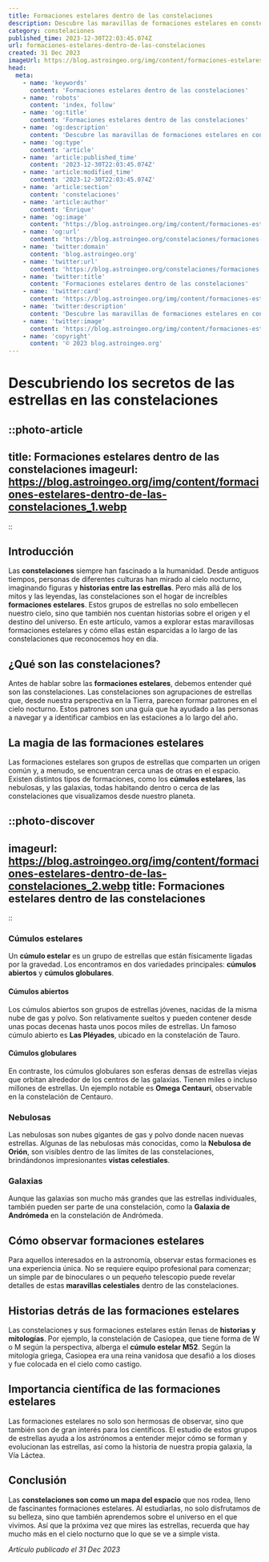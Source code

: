 ```yaml
---
title: Formaciones estelares dentro de las constelaciones
description: Descubre las maravillas de formaciones estelares en constelaciones y cómo influyen en la astrología y la mitología celeste. ¡Explora el cosmos!
category: constelaciones
published_time: 2023-12-30T22:03:45.074Z
url: formaciones-estelares-dentro-de-las-constelaciones
created: 31 Dec 2023
imageUrl: https://blog.astroingeo.org/img/content/formaciones-estelares-dentro-de-las-constelaciones_1.webp
head:
  meta:
    - name: 'keywords'
      content: 'Formaciones estelares dentro de las constelaciones'
    - name: 'robots'
      content: 'index, follow'
    - name: 'og:title'
      content: 'Formaciones estelares dentro de las constelaciones'
    - name: 'og:description'
      content: 'Descubre las maravillas de formaciones estelares en constelaciones y cómo influyen en la astrología y la mitología celeste. ¡Explora el cosmos!'
    - name: 'og:type'
      content: 'article'
    - name: 'article:published_time'
      content: '2023-12-30T22:03:45.074Z'
    - name: 'article:modified_time'
      content: '2023-12-30T22:03:45.074Z'
    - name: 'article:section'
      content: 'constelaciones'
    - name: 'article:author'
      content: 'Enrique'
    - name: 'og:image'
      content: 'https://blog.astroingeo.org/img/content/formaciones-estelares-dentro-de-las-constelaciones_1.webp'
    - name: 'og:url'
      content: 'https://blog.astroingeo.org/constelaciones/formaciones-estelares-dentro-de-las-constelaciones'
    - name: 'twitter:domain'
      content: 'blog.astroingeo.org'
    - name: 'twitter:url'
      content: 'https://blog.astroingeo.org/constelaciones/formaciones-estelares-dentro-de-las-constelaciones'
    - name: 'twitter:title'
      content: 'Formaciones estelares dentro de las constelaciones'
    - name: 'twitter:card'
      content: 'https://blog.astroingeo.org/img/content/formaciones-estelares-dentro-de-las-constelaciones_1.webp'
    - name: 'twitter:description'
      content: 'Descubre las maravillas de formaciones estelares en constelaciones y cómo influyen en la astrología y la mitología celeste. ¡Explora el cosmos!'
    - name: 'twitter:image'
      content: 'https://blog.astroingeo.org/img/content/formaciones-estelares-dentro-de-las-constelaciones_1.webp'
    - name: 'copyright'
      content: '© 2023 blog.astroingeo.org'
---
```

# Descubriendo los secretos de las estrellas en las constelaciones

::photo-article
---
title: Formaciones estelares dentro de las constelaciones
imageurl: https://blog.astroingeo.org/img/content/formaciones-estelares-dentro-de-las-constelaciones_1.webp
---
::

## Introducción
Las **constelaciones** siempre han fascinado a la humanidad. Desde antiguos tiempos, personas de diferentes culturas han mirado al cielo nocturno, imaginando figuras y **historias entre las estrellas**. Pero más allá de los mitos y las leyendas, las constelaciones son el hogar de increíbles **formaciones estelares**. Estos grupos de estrellas no solo embellecen nuestro cielo, sino que también nos cuentan historias sobre el origen y el destino del universo. En este artículo, vamos a explorar estas maravillosas formaciones estelares y cómo ellas están esparcidas a lo largo de las constelaciones que reconocemos hoy en día.

## ¿Qué son las constelaciones?
Antes de hablar sobre las **formaciones estelares**, debemos entender qué son las constelaciones. Las constelaciones son agrupaciones de estrellas que, desde nuestra perspectiva en la Tierra, parecen formar patrones en el cielo nocturno. Estos patrones son una guía que ha ayudado a las personas a navegar y a identificar cambios en las estaciones a lo largo del año.

## La magia de las formaciones estelares
Las formaciones estelares son grupos de estrellas que comparten un origen común y, a menudo, se encuentran cerca unas de otras en el espacio. Existen distintos tipos de formaciones, como los **cúmulos estelares**, las nebulosas, y las galaxias, todas habitando dentro o cerca de las constelaciones que visualizamos desde nuestro planeta.


::photo-discover
---
imageurl: https://blog.astroingeo.org/img/content/formaciones-estelares-dentro-de-las-constelaciones_2.webp
title: Formaciones estelares dentro de las constelaciones
---
::

### Cúmulos estelares
Un **cúmulo estelar** es un grupo de estrellas que están físicamente ligadas por la gravedad. Los encontramos en dos variedades principales: **cúmulos abiertos** y **cúmulos globulares**.

#### Cúmulos abiertos
Los cúmulos abiertos son grupos de estrellas jóvenes, nacidas de la misma nube de gas y polvo. Son relativamente sueltos y pueden contener desde unas pocas decenas hasta unos pocos miles de estrellas. Un famoso cúmulo abierto es **Las Pléyades**, ubicado en la constelación de Tauro.

#### Cúmulos globulares
En contraste, los cúmulos globulares son esferas densas de estrellas viejas que orbitan alrededor de los centros de las galaxias. Tienen miles o incluso millones de estrellas. Un ejemplo notable es **Omega Centauri**, observable en la constelación de Centauro.

### Nebulosas
Las nebulosas son nubes gigantes de gas y polvo donde nacen nuevas estrellas. Algunas de las nebulosas más conocidas, como la **Nebulosa de Orión**, son visibles dentro de las límites de las constelaciones, brindándonos impresionantes **vistas celestiales**.

### Galaxias
Aunque las galaxias son mucho más grandes que las estrellas individuales, también pueden ser parte de una constelación, como la **Galaxia de Andrómeda** en la constelación de Andrómeda.

## Cómo observar formaciones estelares
Para aquellos interesados en la astronomía, observar estas formaciones es una experiencia única. No se requiere equipo profesional para comenzar; un simple par de binoculares o un pequeño telescopio puede revelar detalles de estas **maravillas celestiales** dentro de las constelaciones.

## Historias detrás de las formaciones estelares
Las constelaciones y sus formaciones estelares están llenas de **historias y mitologías**. Por ejemplo, la constelación de Casiopea, que tiene forma de W o M según la perspectiva, alberga el **cúmulo estelar M52**. Según la mitología griega, Casiopea era una reina vanidosa que desafió a los dioses y fue colocada en el cielo como castigo.

## Importancia científica de las formaciones estelares
Las formaciones estelares no solo son hermosas de observar, sino que también son de gran interés para los científicos. El estudio de estos grupos de estrellas ayuda a los astrónomos a entender mejor cómo se forman y evolucionan las estrellas, así como la historia de nuestra propia galaxia, la Vía Láctea.

## Conclusión
Las **constelaciones son como un mapa del espacio** que nos rodea, lleno de fascinantes formaciones estelares. Al estudiarlas, no solo disfrutamos de su belleza, sino que también aprendemos sobre el universo en el que vivimos. Así que la próxima vez que mires las estrellas, recuerda que hay mucho más en el cielo nocturno que lo que se ve a simple vista.

_Artículo publicado el 31 Dec 2023_